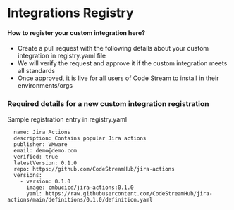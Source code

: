 # Integrations Registry

#### How to register your custom integration here?

- Create a pull request with the following details about your custom integration in registry.yaml file
- We will verify the request and approve it if the custom integration meets all standards
- Once approved, it is live for all users of Code Stream to install in their environments/orgs

### Required details for a new custom integration registration

Sample registration entry in registry.yaml
```
  name: Jira Actions
  description: Contains popular Jira actions
  publisher: VMware
  email: demo@demo.com
  verified: true
  latestVersion: 0.1.0
  repo: https://github.com/CodeStreamHub/jira-actions
  versions:
    - version: 0.1.0
      image: cmbucicd/jira-actions:0.1.0
      yaml: https://raw.githubusercontent.com/CodeStreamHub/jira-actions/main/definitions/0.1.0/definition.yaml 
